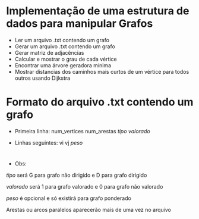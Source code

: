 # Implementação de uma estrutura de dados para manipular Grafos 
- Ler um arquivo .txt contendo um grafo
- Gerar um arquivo .txt contendo um grafo 
- Gerar matriz de adjacências 
- Calcular e mostrar o grau de cada vértice 
- Encontrar uma árvore geradora mínima 
- Mostrar distancias dos caminhos mais curtos de um vértice para todos outros usando Dijkstra

# Formato do arquivo .txt contendo um grafo

- Primeira linha: 
num_vertices num_arestas *tipo* *valorado*

- Linhas seguintes:
vi vj *peso*

#

- Obs:

*tipo* será G para grafo não dirigido e D para grafo dirigido

*valorado* será 1 para grafo valorado e 0 para grafo não valorado

*peso* é opcional e só existirá para grafo ponderado

Arestas ou arcos paralelos aparecerão mais de uma vez no arquivo
